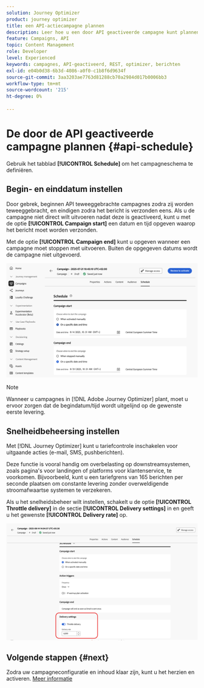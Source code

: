 ```yaml
---
solution: Journey Optimizer
product: journey optimizer
title: een API-actiecampagne plannen
description: Leer hoe u een door API geactiveerde campagne kunt plannen.
feature: Campaigns, API
topic: Content Management
role: Developer
level: Experienced
keywords: campagnes, API-geactiveerd, REST, optimizer, berichten
exl-id: e04b0d38-6b3d-4086-a0f0-c1b8f6d9634f
source-git-commit: 3aa3203ae7763d81288cb70a2984d017b0006bb3
workflow-type: tm+mt
source-wordcount: '215'
ht-degree: 0%

---
```


# De door de API geactiveerde campagne plannen {#api-schedule}

Gebruik het tabblad **[!UICONTROL Schedule]** om het campagneschema te definiëren.

## Begin- en einddatum instellen

Door gebrek, beginnen API teweeggebrachte campagnes zodra zij worden teweeggebracht, en eindigen zodra het bericht is verzonden eens. Als u de campagne niet direct wilt uitvoeren nadat deze is geactiveerd, kunt u met de optie **[!UICONTROL Campaign start]** een datum en tijd opgeven waarop het bericht moet worden verzonden.

Met de optie **[!UICONTROL Campaign end]** kunt u opgeven wanneer een campagne moet stoppen met uitvoeren. Buiten de opgegeven datums wordt de campagne niet uitgevoerd.

![](assets/api-triggered-schedule.png)

>[!NOTE]
>
>Wanneer u campagnes in [!DNL Adobe Journey Optimizer] plant, moet u ervoor zorgen dat de begindatum/tijd wordt uitgelijnd op de gewenste eerste levering.

## Snelheidbeheersing instellen

Met [!DNL Journey Optimizer] kunt u tariefcontrole inschakelen voor uitgaande acties (e-mail, SMS, pushberichten).

Deze functie is vooral handig om overbelasting op downstreamsystemen, zoals pagina&#39;s voor landingen of platforms voor klantenservice, te voorkomen. Bijvoorbeeld, kunt u een tariefgrens van 165 berichten per seconde plaatsen om constante levering zonder overweldigende stroomafwaartse systemen te verzekeren.

Als u het snelheidsbeheer wilt instellen, schakelt u de optie **[!UICONTROL Throttle delivery]** in de sectie **[!UICONTROL Delivery settings]** in en geeft u het gewenste **[!UICONTROL Delivery rate]** op.

![](assets/throttling-rate-control.png)

## Volgende stappen {#next}

Zodra uw campagneconfiguratie en inhoud klaar zijn, kunt u het herzien en activeren. [Meer informatie](review-activate-campaign.md)

